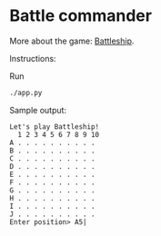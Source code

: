# Battle commander

More about the game: [Battleship](https://en.wikipedia.org/wiki/Battleship_%28game%29).

Instructions:

Run
```bash
./app.py
```

Sample output:
```
Let's play Battleship!
  1 2 3 4 5 6 7 8 9 10 
A . . . . . . . . . .
B . . . . . . . . . .
C . . . . . . . . . .
D . . . . . . . . . .
E . . . . . . . . . .
F . . . . . . . . . .
G . . . . . . . . . .
H . . . . . . . . . .
I . . . . . . . . . .
J . . . . . . . . . .
Enter position> A5|
```

